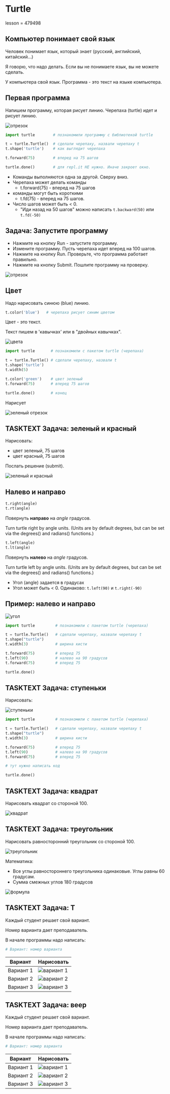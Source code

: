 # Turtle

lesson = 479498

## Компьютер понимает свой язык

Человек понимает язык, который знает (русский, английский, китайский...)

Я говорю, что надо делать. Если вы не понимаете язык, вы не можете сделать.

У компьютера свой язык. Программа - это текст на языке компьютера.

## Первая программа

 Напишем программу, которая рисует линию. Черепаха (turtle) идет и рисует линию. 
 
![отрезок](https://stepik.org/media/attachments/lesson/479498/1_1_fd.png)
 
```python
import turtle        # познакомили программу с библиотекой turtle

t = turtle.Turtle()  # сделали черепаху, назвали черепаху t
t.shape('turtle')    # как выглядит черепаха

t.forward(75)        # вперед на 75 шагов

turtle.done()	     # для repl.it НЕ нужно. Иначе закроет окно.
```

* Команды выполняются одна за другой. Сверху вниз.
* Черепаха может делать команды
    * t.forward(75) - вперед на 75 шагов
* команды могут быть короткими
    * t.fd(75) - вперед на 75 шагов.
* Число шагов может быть < 0.
    * "Иди назад на 50 шагов" можно написать `t.backward(50)` или `t.fd(-50)`
    
## Задача: Запустите программу


* Нажмите на кнопку Run - запустите программу.
* Измените программу. Пусть черепаха идет вперед на 100 шагов.
* Нажмите на кнопку Run. Проверьте, что программа работает правильно.
* Нажмите на кнопку Submit. Пошлите программу на проверку.

![отрезок](https://stepik.org/media/attachments/lesson/479498/1_1_fd.png)


## Цвет

Надо нарисовать синюю (blue) линию.

```python
t.color('blue')   # черепаха рисует синим цветом
```    

Цвет - это текст.

Текст пишем в 'кавычках' или в "двойных кавычках".

![цвета](https://stepik.org/media/attachments/lesson/479498/color_bar.png)

```python
import turtle       # познакомили с пакетом turtle (черепаха)

t = turtle.Turtle() # сделали черепаху, назвали t
t.shape('turtle')
t.width(5)

t.color('green')    # цвет зеленый
t.forward(75)       # вперед 75 шагов

turtle.done()       # конец
```

Нарисует 

![зеленый отрезок](https://stepik.org/media/attachments/lesson/479498/1_2_color.png)

## TASKTEXT Задача: зеленый и красный

Нарисовать:

* цвет зеленый, 75 шагов
* цвет красный, 75 шагов

Послать решение (submit).

![зеленый и красный](https://stepik.org/media/attachments/lesson/479498/1_2_task.png)

## Налево и направо

```python
t.right(angle)
t.rt(angle)
```
Повернуть **направо** на *angle* градусов.

Turn turtle right by angle units. (Units are by default degrees, but can be set via the degrees() and radians() functions.) 

```python
t.left(angle)
t.lt(angle)
```
Повернуть **налево** на *angle* градусов.

Turn turtle left by angle units. (Units are by default degrees, but can be set via the degrees() and radians() functions.) 

* Угол (angle) задается в градусах
* Угол может быть < 0.   Одинаково: `t.left(90)` и `t.right(-90)`

## Пример: налево и направо

![угол](https://stepik.org/media/attachments/lesson/479498/t3_ex.png)


```python
import turtle         # познакомили с пакетом turtle (черепаха)

t = turtle.Turtle()   # сделали черепаху, назвали черепаху t
t.shape("turtle")
t.width(3)            # ширина кисти

t.forward(75)         # вперед 75 
t.left(90)            # налево на 90 градусов
t.forward(75)         # вперед 75

turtle.done() 
```

## TASKTEXT Задача: ступеньки

Нарисовать:

![ступеньки](https://stepik.org/media/attachments/lesson/479498/t3.png)

```python
import turtle         # познакомили с пакетом turtle (черепаха)

t = turtle.Turtle()   # сделали черепаху, назвали черепаху t
t.shape("turtle")
t.width(3)            # ширина кисти

t.forward(75)         # вперед 75 
t.left(90)            # налево на 90 градусов
t.forward(75)         # вперед 75

# тут нужно написать код

turtle.done() 
```

## TASKTEXT Задача: квадрат

Нарисовать квадрат со стороной 100.

![квадрат](https://stepik.org/media/attachments/lesson/479498/t4.png)

## TASKTEXT Задача: треугольник

Нарисовать равносторонний треугольник со стороной 100.

![треугольник](https://stepik.org/media/attachments/lesson/479498/t6_1.png)

Математика:

* Все углы равностороннего треугольника одинаковые. Углы равны 60 градусам.
* Сумма смежных углов 180 градусов

![формула](https://stepik.org/media/attachments/lesson/479498/formula.png)

## TASKTEXT Задача: T

Каждый студент решает свой вариант.

Номер варианта дает преподаватель.

В начале программы надо написать:
```python
# Вариант: номер варианта
```

| Вариант | Нарисовать |
|----|-----|
| Вариант 1 | ![вариант 1](https://stepik.org/media/attachments/lesson/479498/t211.png) |
| Вариант 2 | ![вариант 2](https://stepik.org/media/attachments/lesson/479498/t212.png) |
| Вариант 3 | ![вариант 3](https://stepik.org/media/attachments/lesson/479498/t213.png) |

## TASKTEXT Задача: веер

Каждый студент решает свой вариант.

Номер варианта дает преподаватель.

В начале программы надо написать:

```python
# Вариант: номер варианта
```

| Вариант | Нарисовать |
|----|-----|
| Вариант 1 | ![вариант 1](https://stepik.org/media/attachments/lesson/479498/t241.png) |
| Вариант 2 | ![вариант 2](https://stepik.org/media/attachments/lesson/479498/t242.png) |
| Вариант 3 | ![вариант 3](https://stepik.org/media/attachments/lesson/479498/t243.png) |



